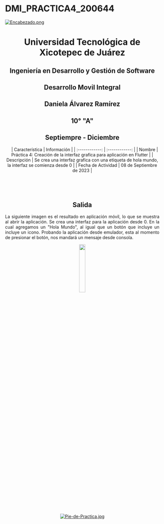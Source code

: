 # DMI_PRACTICA4_200644

[![Encabezado.png](https://i.postimg.cc/PJKtvHNC/Encabezado.png)](https://postimg.cc/K3kXCdPb)

<div align="center">
  
# Universidad Tecnológica de Xicotepec de Juárez

## Ingeniería en Desarrollo y Gestión de Software

## Desarrollo Movil Integral

## Daniela Álvarez Ramírez
 
## 10° "A"

## Septiempre - Diciembre


&nbsp;
&nbsp;
|  Característica |  Información |
| :------------: | :------------: |
| Nombre  |  Práctica 4: Creación de la interfaz grafica para aplicación en Flutter |
| Descripción  |  Se crea una interfaz grafica con una etiqueta de hola mundo, la interfaz se comienza desde 0  |
|  Fecha de Actividad  |  08 de Septiembre de 2023  |

&nbsp;
&nbsp;

&nbsp;
&nbsp;

## Salida

<p align="justify">
  La siguiente imagen es el resultado en aplicación móvil, lo que se muestra al abrir la aplicación. Se crea una interfaz para la aplicación desde 0. En la cual agregamos un "Hola Mundo", al igual que un botón que incluye un incluye un icono. Probando la aplicación desde emulador, esta al momento de presionar el botón, nos mandará un mensaje desde consola.
</p>
<p align="center">
<img src="https://github.com/Daniela06112002/DMI_PRACTICA4_200644/blob/main/screenshots/practica4.jpg" width="20%"/>
</p>

<br>
<br>
<br>
<br>

[![Pie-de-Practica.jpg](https://i.postimg.cc/MKKZ2nrV/Pie-de-Practica.jpg)](https://postimg.cc/WtCc01V1)
